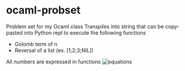 # ocaml-probset
Problem set for my Ocaml class
Transpiles into string that can be copy-pasted into Python repl to execute the following functions

* Golomb term of n
* Reversal of a list (ex. [1;2;3;NIL])


All numbers are expressed in functions ![equations](<img src="http://www.sciweavers.org/tex2img.php?eq=%20%5Clambda%20f.%20%5Clambda%20x.x&bc=White&fc=Black&im=jpg&fs=12&ff=arev&edit=0" align="center" border="0" alt=" \lambda f. \lambda x.x" width="68" height="19" />)
